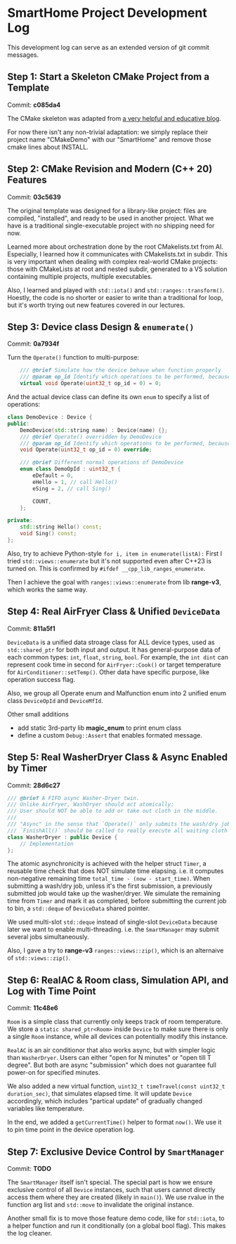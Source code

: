 # SmartHome Project Development Log

This development log can serve as an extended version of git commit messages.

## Step 1: Start a Skeleton CMake Project from a Template

Commit: **c085da4**

The CMake skeleton was adapted from [a very helpful and educative blog](https://mjmorse.com/blog/cmake-template/).

For now there isn't any non-trivial adaptation: we simply replace their project name "CMakeDemo" with our "SmartHome" and remove those cmake lines about INSTALL.

## Step 2: CMake Revision and Modern (C++ 20) Features

Commit: **03c5639**

The original template was designed for a library-like project: files are compiled, "installed", and ready to be used in another project. What we have is a traditional single-executable project with no shipping need for now.

Learned more about orchestration done by the root CMakelists.txt from AI. Especially, I learned how it communicates with CMakelists.txt in subdir. This is very important when dealing with complex real-world CMake projects: those with CMakeLists at root and nested subdir, generated to a VS solution containing multiple projects, multiple executables.

Also, I learned and played with `std::iota()` and `std::ranges::transform()`. Hoestly, the code is no shorter or easier to write than a traditional for loop, but it's worth trying out new features covered in our lectures.

## Step 3: Device class Design & `enumerate()`

Commit: **0a7934f**

Turn the `Operate()` function to multi-purpose:

```cpp
    /// @brief Simulate how the device behave when function properly
    /// @param op_id Identify which operations to be performed, because there can be many.
    virtual void Operate(uint32_t op_id = 0) = 0;
```

And the actual device class can define its own `enum` to specify a list of operations:

```cpp
class DemoDevice : Device {
public:
    DemoDevice(std::string name) : Device(name) {};
    /// @brief Operate() overridden by DemoDevice
    /// @param op_id Identify which operations to be performed, because there can be many.
    void Operate(uint32_t op_id = 0) override;

    /// @brief Different normal operations of DemoDevice
    enum class DemoOpId : uint32_t {
        eDefault = 0,
        eHello = 1, // call Hello()
        eSing = 2, // call Sing()

        COUNT,
    };

private:
    std::string Hello() const;
    void Sing() const;
};
```

Also, try to achieve Python-style `for i, item in enumerate(listA):`
First I tried `std::views::enumerate` but it's not supported even after C++23 is turned on. This is confirmed by `#ifdef __cpp_lib_ranges_enumerate`.

Then I achieve the goal with `ranges::views::enumerate` from lib **range-v3**, which works the same way.

## Step 4: Real AirFryer Class & Unified `DeviceData`

Commit: **811a5f1**

`DeviceData` is a unified data stroage class for ALL device types, used as `std::shared_ptr` for both input and output.
It has general-purpose data of each common types: `int`, `float`, `string`, `bool`. For example, the `int dint` can represent cook time in second for `AirFryer::Cook()` or target temperature for `AirConditioner::setTemp()`. Other data have specific purpose, like operation success flag.

Also, we group all Operate enum and Malfunction enum into 2 unified enum class `DeviceOpId` and `DeviceMfId`.

Other small additions

- add static 3rd-party lib **magic_enum** to print enum class
- define a custom `Debug::Assert` that enables formated message.

## Step 5: Real WasherDryer Class & Async Enabled by Timer

Commit: **28d6c27**

```cpp
/// @brief A FIFO async Washer-Dryer twin.
/// Unlike AirFryer, WashDryer should act atomically:
/// User should NOT be able to add or take out cloth in the middle.
///
/// "Async" in the sense that `Operate()` only submits the wash/dry job and returns immediately.
/// `FinishAll()` should be called to really execute all waiting cloth in the bin when properly.
class WasherDryer : public Device {
    // Implementation
};
```

The atomic asynchronicity is achieved with the helper struct `Timer`, a reusable time check that does NOT simulate time elapsing.
i.e. it computes non-negative remaining time `total_time - (now - start_time)`. When submitting a wash/dry job, unless it's the first submission, a previously submitted job would take up the washer/dryer. We simulate the remaining time from `Timer` and mark it as completed, before submitting the current job to bin, a `std::deque` of `DeviceData` shared pointer.

We used multi-slot `std::deque` instead of single-slot `DeviceData` because later we want to enable multi-threading. i.e. the `SmartManager` may submit several jobs simultaneously.

Also, I gave a try to **range-v3** `ranges::views::zip()`, which is an alternaive of `std::views::zip()`.

## Step 6: RealAC & Room class, Simulation API, and Log with Time Point

Commit: **11c48e6**

`Room` is a simple class that currently only keeps track of room temperature. We store a `static shared_ptr<Room>` inside `Device` to make sure there is only a single `Room` instance, while all devices can potentially modify this instance.

`RealAC` is an air conditionor that also works async, but with simpler logic than `WasherDryer`. Users can either "open for N minutes" or "open till T degree". But both are async "submission" which does not guarantee full power-on for specified minutes.

We also added a new virtual function, `uint32_t timeTravel(const uint32_t duration_sec)`, that simulates elapsed time.
It will update `Device` accordingly, which includes "partical update" of gradually changed variables like temperature.

In the end, we added a `getCurrentTime()` helper to format `now()`. We use it to pin time point in the device operation log.

## Step 7: Exclusive Device Control by `SmartManager`

Commit: **TODO**

The `SmartManager` itself isn't special. The special part is how we ensure exclusive control of all `Device` instances, such that users cannot directly access them where they are created (likely in `main()`).
We use rvalue in the function arg list and `std::move` to invalidate the original instance.

Another small fix is to move those feature demo code, like for `std::iota`, to a helper function and run it conditionally (on a global bool flag). This makes the log cleaner.
